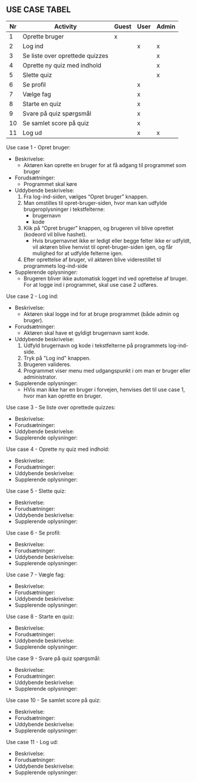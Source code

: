 ## USE CASE TABEL

| Nr | Activity                        | Guest  | User | Admin | 
|----|---------------------------------|--------|------|-------| 
| 1 | Oprette bruger| x | | |
| 2 | Log ind | | x | x |
| 3 | Se liste over oprettede quizzes | | | x |
| 4 | Oprette ny quiz med indhold | | | x |
| 5 | Slette quiz | | | x |
| 6 | Se profil | | x | |
| 7 | Vælge fag | | x | |
| 8 | Starte en quiz | | x | |
| 9 | Svare på quiz spørgsmål | | x | |
| 10 | Se samlet score på quiz | | x |  |
| 11 | Log ud | | x | x |






Use case 1 - Opret bruger:
- Beskrivelse:
  - Aktøren	kan	oprette	en bruger for	at	få	adgang	til	programmet som bruger	
- Forudsætninger:
  - Programmet skal køre
- Uddybende beskrivelse:
  1. Fra log-ind-siden, vælges “Opret	bruger”	knappen.
  2. Man omstilles til opret-bruger-siden, hvor man kan udfylde brugeroplysninger i tekstfelterne:
      - brugernavn
      - kode
  3. Klik	på	“Opret	bruger” knappen, og brugeren vil blive oprettet (kodeord vil blive hashet). 
      - Hvis brugernavnet ikke er ledigt eller begge felter ikke er udfyldt, vil aktøren blive henvist til  opret-bruger-siden igen, og får mulighed for at udfylde felterne igen.
  4. Efter oprettelse af bruger, vil aktøren blive viderestillet til programmets log-ind-side	
- Supplerende oplysninger:
  - Brugeren	bliver	ikke	automatisk	logget	ind	ved	oprettelse af	bruger.	For	at logge ind i programmet,	skal	use	case	2	udføres.	

Use case 2 - Log ind:
- Beskrivelse: 
  - Aktøren	skal	logge	ind	for	at	bruge	programmet (både admin og bruger).	
- Forudsætninger:
  - Aktøren	skal	have et	gyldigt	brugernavn	samt	kode.
- Uddybende beskrivelse:
  1. Udfyld brugernavn	og	kode	i	tekstfelterne	på	programmets	log-ind-side.
  2. Tryk på "Log	ind" knappen.	
  3. Brugeren valideres.
  4. Programmet	 viser menu med udgangspunkt i om man er bruger eller administrator.
- Supplerende oplysninger:
  - HVis man ikke har en bruger i forvejen, henvises	det	til	use	case	1,	hvor	man	kan	oprette	en	bruger.		

Use case 3 - Se liste over oprettede quizzes:
- Beskrivelse: 
- Forudsætninger:
- Uddybende beskrivelse:
- Supplerende oplysninger:

Use case 4 - Oprette ny quiz med indhold:
- Beskrivelse: 
- Forudsætninger:
- Uddybende beskrivelse:
- Supplerende oplysninger:

Use case 5 - Slette quiz:
- Beskrivelse: 
- Forudsætninger:
- Uddybende beskrivelse:
- Supplerende oplysninger:

Use case 6 - Se profil:
- Beskrivelse: 
- Forudsætninger:
- Uddybende beskrivelse:
- Supplerende oplysninger:

Use case 7 - Vægle fag:
- Beskrivelse: 
- Forudsætninger:
- Uddybende beskrivelse:
- Supplerende oplysninger:

Use case 8 - Starte en quiz:
- Beskrivelse: 
- Forudsætninger:
- Uddybende beskrivelse:
- Supplerende oplysninger:

Use case 9 - Svare på quiz spørgsmål:
- Beskrivelse: 
- Forudsætninger:
- Uddybende beskrivelse:
- Supplerende oplysninger:

Use case 10 - Se samlet score på quiz:
- Beskrivelse: 
- Forudsætninger:
- Uddybende beskrivelse:
- Supplerende oplysninger:

Use case 11 - Log ud:
- Beskrivelse: 
- Forudsætninger:
- Uddybende beskrivelse:
- Supplerende oplysninger:

